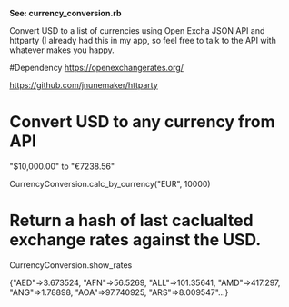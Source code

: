 **See: currency_conversion.rb**

Convert USD to a list of currencies using Open Excha JSON API and httparty (I already had this in my app, so feel free to talk to the API with whatever makes you happy.

#Dependency
https://openexchangerates.org/ 

https://github.com/jnunemaker/httparty


# Convert USD to any currency from API
"$10,000.00" to "€7238.56" 


CurrencyConversion.calc_by_currency("EUR", 10000)

# Return a hash of last caclualted exchange rates against the USD.
CurrencyConversion.show_rates



{"AED"=>3.673524, "AFN"=>56.5269, "ALL"=>101.35641, "AMD"=>417.297, "ANG"=>1.78898, "AOA"=>97.740925, "ARS"=>8.009547"...}
